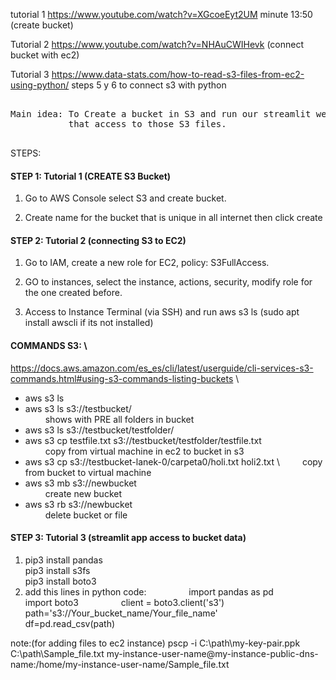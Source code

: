 tutorial 1 https://www.youtube.com/watch?v=XGcoeEyt2UM
	minute 13:50 (create bucket)
  
Tutorial 2 https://www.youtube.com/watch?v=NHAuCWIHevk
       (connect bucket with ec2)
       
Tutorial 3 https://www.data-stats.com/how-to-read-s3-files-from-ec2-using-python/
	steps 5 y 6 to connect s3 with python 


<pre>      
Main idea: To Create a bucket in S3 and run our streamlit web app in EC2 
           that access to those S3 files.
	   
</pre>  

STEPS:


#### STEP 1: Tutorial 1 (CREATE S3 Bucket)

1) Go to AWS Console select S3 and create bucket.
 
2) Create name for the bucket that is unique in all internet then click create

#### STEP 2: Tutorial 2 (connecting S3 to EC2)

1) Go to IAM, create a new role for EC2, policy: S3FullAccess.
 
2) GO to instances, select the instance, actions, security, modify role for the one created before. 
 
3) Access to Instance Terminal (via SSH) and run aws s3 ls  (sudo apt install awscli if its not installed)

#### COMMANDS S3: \
https://docs.aws.amazon.com/es_es/cli/latest/userguide/cli-services-s3-commands.html#using-s3-commands-listing-buckets \

- aws s3 ls
 - aws s3 ls s3://testbucket/ \
&emsp;&emsp;	shows with  PRE all folders in bucket 
 - aws s3 ls s3://testbucket/testfolder/	 
 - aws s3 cp testfile.txt s3://testbucket/testfolder/testfile.txt \
&emsp;&emsp; copy from virtual machine in ec2 to bucket in s3
 - aws s3 cp s3://testbucket-lanek-0/carpeta0/holi.txt holi2.txt \ 
 &emsp;&emsp; copy from bucket to virtual machine
 - aws s3 mb s3://newbucket  \
 &emsp;&emsp; create new bucket
 - aws s3 rb s3://newbucket \
  &emsp;&emsp; delete bucket or file
 
      
#### STEP 3: Tutorial 3 (streamlit app access to bucket data)
1)  pip3 install pandas \
    pip3 install s3fs \
    pip3 install boto3 
2) add this lines in python code:
 &emsp;&emsp; &emsp;&emsp; import pandas as pd
 &emsp;&emsp; &emsp;&emsp; import boto3
 &emsp;&emsp; &emsp;&emsp; client = boto3.client('s3')
 &emsp;&emsp; &emsp;&emsp; path='s3://Your_bucket_name/Your_file_name'
 &emsp;&emsp; &emsp;&emsp; df=pd.read_csv(path)

note:(for adding files to ec2 instance)
pscp -i C:\path\my-key-pair.ppk C:\path\Sample_file.txt my-instance-user-name@my-instance-public-dns-name:/home/my-instance-user-name/Sample_file.txt 



